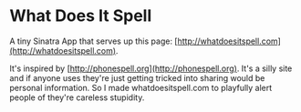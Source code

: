 # What Does It Spell

A tiny Sinatra App that serves up this page: [http://whatdoesitspell.com](http://whatdoesitspell.com).

It's inspired by [http://phonespell.org](http://phonespell.org). It's a silly site and if anyone uses they're just getting tricked into sharing would be personal information. So I made whatdoesitspell.com to playfully alert people of they're careless stupidity.